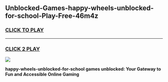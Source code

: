 
## Unblocked-Games-happy-wheels-unblocked-for-school-Play-Free-46m4z
<h3>
<a href="https://premium76.site?title=happy-wheels-unblocked-for-school&ref=20M">CLICK TO PLAY</a></h3>
<hr>

<h3>
<a href="https://premium76.site?title=happy-wheels-unblocked-for-school&ref=20M">CLICK 2 PLAY</a>
  
</h3>

<a href="https://premium76.site?title=happy-wheels-unblocked-for-school&ref=19M"><img src="https://clearcache.store/games.png"></a>


**happy-wheels-unblocked-for-school games unblocked: Your Gateway to Fun and Accessible Online Gaming**

